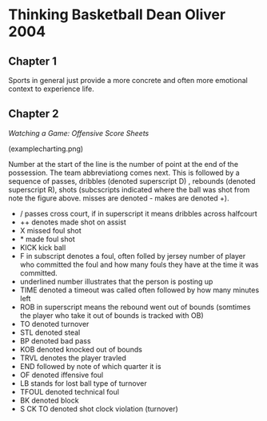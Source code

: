 # Thinking Basketball Dean Oliver 2004

## Chapter 1 
Sports in general just provide a more concrete and often more emotional context to experience life.


## Chapter 2
_Watching a Game: Offensive Score Sheets_

(examplecharting.png)

Number at the start of the line is the number of point at the end of the possession. The team abbreviationg comes next. This is followed by a sequence of passes, dribbles (denoted superscript D) , rebounds (denoted superscript R), shots (subcscripts indicated where the ball was shot from note the figure above. misses are denoted - makes are denoted +).
* / passes cross court, if in superscript it means dribbles across halfcourt
* ++ denotes made shot on assist
* X missed foul shot
* \* made foul shot
* KICK kick ball
* F in subscript denotes a foul, often folled by jersey number of player who committed the foul and how many fouls they have at the time it was committed.
* underlined number illustrates that the person is posting up
* TIME denoted a timeout was called often followed by how many minutes left
* ROB in superscript means the rebound went out of bounds (somtimes the player who take it out of bounds is tracked with OB)
* TO denoted turnover
* STL denoted steal
* BP denoted bad pass
* KOB denoted knocked out of bounds
* TRVL denotes the player travled
* END followed by note of which quarter it is
* OF denoted iffensive foul
* LB stands for lost ball type of turnover
* TFOUL denoted technical foul
* BK denoted block
* S CK TO denoted shot clock violation (turnover)




